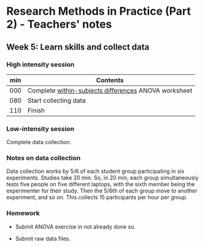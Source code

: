 # Research Methods in Practice (Part 2) - Teachers' notes

## Week 5: Learn skills and collect data

### High intensity session

| min | Contents                                                               |
|-----|------------------------------------------------------------------------|
| 000 | Complete [within-subjects differences](https://ajwills72.github.io/rminr/anova1.html) ANOVA worksheet |
| 080 | Start collecting data |
| 110 | Finish                                                                 |

### Low-intensity session

Complete data collection.

### Notes on data collection

Data collection works by 5/6 of each student group participating in six experiments. Studies take 20 min. So, in 20 min, each group simultaneously tests five people on five different laptops, with the sixth member being the experimenter for their study. Then the 5/6th of each group move to another experiment, and so on. This collects 15 participants per hour per group. 

### Homework

- Submit ANOVA exercise in not already done so.

- Submit raw data files.




